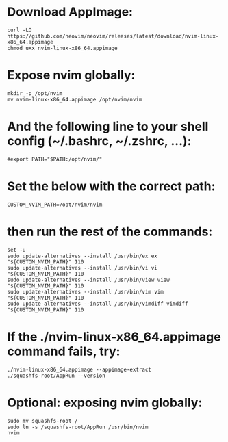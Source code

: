 # Download AppImage:
```
curl -LO https://github.com/neovim/neovim/releases/latest/download/nvim-linux-x86_64.appimage
chmod u+x nvim-linux-x86_64.appimage
```

# Expose nvim globally:
```
mkdir -p /opt/nvim
mv nvim-linux-x86_64.appimage /opt/nvim/nvim
```

# And the following line to your shell config (~/.bashrc, ~/.zshrc, ...):
```
#export PATH="$PATH:/opt/nvim/"
```

# Set the below with the correct path:
```
CUSTOM_NVIM_PATH=/opt/nvim/nvim
```
# then run the rest of the commands:
```
set -u
sudo update-alternatives --install /usr/bin/ex ex "${CUSTOM_NVIM_PATH}" 110
sudo update-alternatives --install /usr/bin/vi vi "${CUSTOM_NVIM_PATH}" 110
sudo update-alternatives --install /usr/bin/view view "${CUSTOM_NVIM_PATH}" 110
sudo update-alternatives --install /usr/bin/vim vim "${CUSTOM_NVIM_PATH}" 110
sudo update-alternatives --install /usr/bin/vimdiff vimdiff "${CUSTOM_NVIM_PATH}" 110
```

# If the ./nvim-linux-x86_64.appimage command fails, try:
```
./nvim-linux-x86_64.appimage --appimage-extract
./squashfs-root/AppRun --version
```

# Optional: exposing nvim globally:
```
sudo mv squashfs-root /
sudo ln -s /squashfs-root/AppRun /usr/bin/nvim
nvim
```
